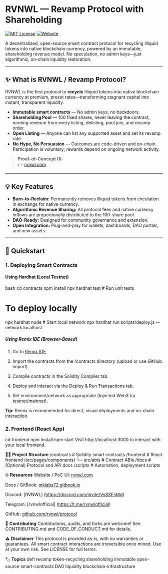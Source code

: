 # RVNWL — Revamp Protocol with Shareholding

[![MIT License](https://img.shields.io/badge/license-MIT-blue.svg)](LICENSE)
[![Website](https://img.shields.io/badge/site-rvnwl.com-blue)](https://rvnwl.com)

A decentralized, open-source smart contract protocol for recycling illiquid tokens into native blockchain currency, powered by an immutable, shareholding revenue model. No speculation, no admin keys—just algorithmic, on-chain liquidity restoration.

---

## ✨ What is RVNWL / Revamp Protocol?

RVNWL is the first protocol to **recycle** illiquid tokens into native blockchain currency at premium, preset rates—transforming stagnant capital into instant, transparent liquidity.

- **Immutable smart contracts** — No admin keys, no backdoors.
- **Shareholding Pool** — 100 fixed shares, never leaving the contract, earning revenue from every listing, delisting, pool join, and revamp order.
- **Open Listing** — Anyone can list any supported asset and set its revamp rate.
- **No Hype, No Persuasion** — Outcomes are code-driven and on-chain. Participation is voluntary; rewards depend on ongoing network activity.

> **Proof-of-Concept UI:**  
> 👉 [rvnwl.com](https://rvnwl.com)

---

## 💡 Key Features

- **Burn-to-Reclaim:** Permanently removes illiquid tokens from circulation in exchange for native currency.
- **Algorithmic Revenue Sharing:** All protocol fees and native currency inflows are proportionally distributed to the 100-share pool.
- **DAO-Ready:** Designed for community governance and extension.
- **Open Integration:** Plug-and-play for wallets, dashboards, DAO portals, and new assets.

---

## 🚀 Quickstart

### 1. Deploying Smart Contracts

#### Using Hardhat (Local Testnet)

bash
cd contracts
npm install
npx hardhat test      # Run unit tests

# To deploy locally
npx hardhat node      # Start local network
npx hardhat run scripts/deploy.js --network localhost

##### Using Remix IDE (Browser-Based)
1. Go to [Remix IDE](https://remix.ethereum.org/)

2. Import the contracts from the /contracts directory (upload or use GitHub import).

3. Compile contracts in the Solidity Compiler tab.

4. Deploy and interact via the Deploy & Run Transactions tab.

5. Set environment/network as appropriate (Injected Web3 for testnet/mainnet).

**Tip:** Remix is recommended for direct, visual deployments and on-chain interaction.

### 2. Frontend (React App)
cd frontend
npm install
npm start
Visit http://localhost:3000 to interact with your local frontend.

🧑‍💻 **Project Structure**
/contracts         # Solidity smart contracts
/frontend          # React frontend (src/pages/components)
  └─ src/abis      # Contract ABIs
/docs              # (Optional) Protocol and API docs
/scripts           # Automation, deployment scripts

🌐 **Resources**
Website / PoC UI: [rvnwl.com](https://rvnwl.com/revamp)

Docs / GitBook: [mklabs72.gitbook.io](https://mklabs72.gitbook.io)

Discord: [RVNWL] (https://discord.com/invite/VsSXFsMd)

Telegram: [rvnwlofficial] (https://t.me/rvnwlofficial)

GitHub: [github.com/rvnwl/protocol](https://github.com/MKLabs72/revamp)

🤝 **Contributing**
Contributions, audits, and forks are welcome!
See CONTRIBUTING.md and CODE_OF_CONDUCT.md for details.

⚠️ **Disclaimer**
This protocol is provided as-is, with no warranties or guarantees. All smart contract interactions are irreversible once mined. Use at your own risk. See LICENSE for full terms.

🏷️ **Topics**
defi revamp token-recycling shareholding immutable open-source smart-contracts DAO liquidity blockchain-infrastructure